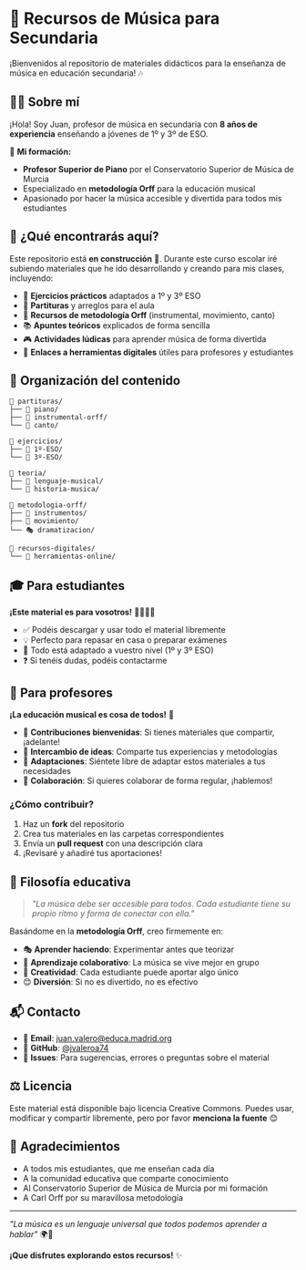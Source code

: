 # 🎵 Recursos de Música para Secundaria

¡Bienvenidos al repositorio de materiales didácticos para la enseñanza de música en educación secundaria! 🎶

## 👨‍🏫 Sobre mí

¡Hola! Soy Juan, profesor de música en secundaria con **8 años de experiencia** enseñando a jóvenes de 1º y 3º de ESO. 

🎹 **Mi formación:**
- **Profesor Superior de Piano** por el Conservatorio Superior de Música de Murcia
- Especializado en **metodología Orff** para la educación musical
- Apasionado por hacer la música accesible y divertida para todos mis estudiantes

## 🎯 ¿Qué encontrarás aquí?

Este repositorio está **en construcción** 🚧. Durante este curso escolar iré subiendo materiales que he ido desarrollando y creando para mis clases, incluyendo:

- 📝 **Ejercicios prácticos** adaptados a 1º y 3º ESO
- 🎼 **Partituras** y arreglos para el aula
- 🎵 **Recursos de metodología Orff** (instrumental, movimiento, canto)
- 📚 **Apuntes teóricos** explicados de forma sencilla
- 🎮 **Actividades lúdicas** para aprender música de forma divertida
- 🔗 **Enlaces a herramientas digitales** útiles para profesores y estudiantes

## 📁 Organización del contenido

```
📂 partituras/
├── 🎹 piano/
├── 🎸 instrumental-orff/
└── 🎤 canto/

📂 ejercicios/
├── 📖 1º-ESO/
└── 📖 3º-ESO/

📂 teoria/
├── 🎵 lenguaje-musical/
└── 📜 historia-musica/

📂 metodologia-orff/
├── 🥁 instrumentos/
├── 💃 movimiento/
└── 🎭 dramatizacion/

📂 recursos-digitales/
└── 🔗 herramientas-online/
```

## 🎓 Para estudiantes

**¡Este material es para vosotros!** 👨‍🎓👩‍🎓

- ✅ Podéis descargar y usar todo el material libremente
- 💡 Perfecto para repasar en casa o preparar exámenes
- 🎯 Todo está adaptado a vuestro nivel (1º y 3º ESO)
- ❓ Si tenéis dudas, podéis contactarme

## 👥 Para profesores

**¡La educación musical es cosa de todos!** 🤝

- 🔄 **Contribuciones bienvenidas**: Si tienes materiales que compartir, ¡adelante!
- 💬 **Intercambio de ideas**: Comparte tus experiencias y metodologías
- 🎯 **Adaptaciones**: Siéntete libre de adaptar estos materiales a tus necesidades
- 📧 **Colaboración**: Si quieres colaborar de forma regular, ¡hablemos!

### ¿Cómo contribuir?
1. Haz un **fork** del repositorio
2. Crea tus materiales en las carpetas correspondientes
3. Envía un **pull request** con una descripción clara
4. ¡Revisaré y añadiré tus aportaciones!

## 🎵 Filosofía educativa

> *"La música debe ser accesible para todos. Cada estudiante tiene su propio ritmo y forma de conectar con ella."*

Basándome en la **metodología Orff**, creo firmemente en:
- 🎭 **Aprender haciendo**: Experimentar antes que teorizar
- 🤝 **Aprendizaje colaborativo**: La música se vive mejor en grupo
- 🎨 **Creatividad**: Cada estudiante puede aportar algo único
- 😊 **Diversión**: Si no es divertido, no es efectivo

## 📬 Contacto

- 💌 **Email**: juan.valero@educa.madrid.org
- 🐙 **GitHub**: [@jvaleroa74](https://github.com/jvaleroa74)
- 💬 **Issues**: Para sugerencias, errores o preguntas sobre el material

## ⚖️ Licencia

Este material está disponible bajo licencia Creative Commons. Puedes usar, modificar y compartir libremente, pero por favor **menciona la fuente** 😊

## 🙏 Agradecimientos

- A todos mis estudiantes, que me enseñan cada día
- A la comunidad educativa que comparte conocimiento
- Al Conservatorio Superior de Música de Murcia por mi formación
- A Carl Orff por su maravillosa metodología

---

*"La música es un lenguaje universal que todos podemos aprender a hablar"* 🌍🎵

**¡Que disfrutes explorando estos recursos!** ✨